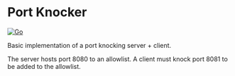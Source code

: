 # Port Knocker

[![Go](https://github.com/MatthewLavine/portknocker/actions/workflows/go.yml/badge.svg)](https://github.com/MatthewLavine/portknocker/actions/workflows/go.yml)

Basic implementation of a port knocking server + client.

The server hosts port 8080 to an allowlist. A client must knock port 8081 to be added to the allowlist.
